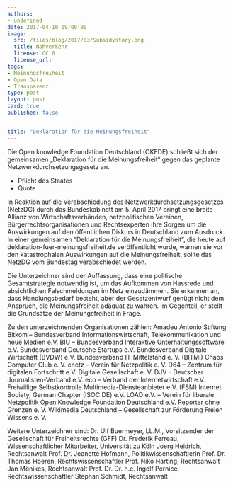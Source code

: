 ```yaml
---
authors:
- undefined
date: 2017-04-10 09:00:00
image:
  src: /files/blog/2017/03/Subsidystory.png
  title: Nahverkehr
  license: CC 0
  license_url:
tags:
- Meinungsfreiheit
- Open Data
- Transparenz
type: post
layout: post
card: true
published: false


title: "Deklaration für die Meinungsfreiheit"
---
```


Die Open knowledge Foundation Deutschland (OKFDE) schließt sich der gemeinsamen „Deklaration für die Meinungsfreiheit“ gegen das geplante Netzwerkdurchsetzungsgesetz an. 


- Pflicht des Staates
- Quote

In Reaktion auf die Verabschiedung des Netzwerkdurchsetzungsgesetzes (NetzDG) durch das Bundeskabinett am 5. April 2017 bringt eine breite Allianz von Wirtschaftsverbänden, netzpolitischen Vereinen, Bürgerrechtsorganisationen und Rechtsexperten ihre Sorgen um die Auswirkungen auf den öffentlichen Diskurs in Deutschland zum Ausdruck. In einer gemeinsamen “Deklaration für die Meinungsfreiheit”, die heute auf deklaration-fuer-meinungsfreiheit.de veröffentlicht wurde, warnen sie vor den katastrophalen Auswirkungen auf die Meinungsfreiheit, sollte das NetzDG vom Bundestag verabschiedet werden.

Die Unterzeichner sind der Auffassung, dass eine politische Gesamtstrategie notwendig ist, um das Aufkommen von Hassrede und absichtlichen Falschmeldungen im Netz einzudämmen. Sie erkennen an, dass Handlungsbedarf besteht, aber der Gesetzentwurf genügt nicht dem Anspruch, die Meinungsfreiheit adäquat zu wahren. Im Gegenteil, er stellt die Grundsätze der Meinungsfreiheit in Frage.

Zu den unterzeichnenden Organisationen zählen:
Amadeu Antonio Stiftung
Bitkom – Bundesverband Informationswirtschaft, Telekommunikation und neue Medien e.V.
BIU – Bundesverband Interaktive Unterhaltungssoftware e.V.
Bundesverband Deutsche Startups e.V.
Bundesverband Digitale Wirtschaft (BVDW) e.V.
Bundesverband IT-Mittelstand e. V. (BITMi)
Chaos Computer Club e. V.
cnetz – Verein für Netzpolitik e. V.
D64 – Zentrum für digitalen Fortschritt e.V.
Digitale Gesellschaft e. V.
DJV – Deutscher Journalisten-Verband e.V.
eco – Verband der Internetwirtschaft e.V.
Freiwillige Selbstkontrolle Multimedia-Diensteanbieter e.V. (FSM)
Internet Society, German Chapter (ISOC.DE) e.V.
LOAD e.V. – Verein für liberale Netzpolitik
Open Knowledge Foundation Deutschland e.V.
Reporter ohne Grenzen e. V.
Wikimedia Deutschland – Gesellschaft zur Förderung Freien Wissens e. V.

Weitere Unterzeichner sind:
Dr. Ulf Buermeyer, LL.M., Vorsitzender der Gesellschaft für Freiheitsrechte (GFF)
Dr. Frederik Ferreau, Wissenschaftlicher Mitarbeiter, Universität zu Köln
Joerg Heidrich, Rechtsanwalt
Prof. Dr. Jeanette Hofmann, Politikwissenschaftlerin
Prof. Dr. Thomas Hoeren, Rechtswissenschaftler
Prof. Niko Härting, Rechtsanwalt
Jan Mönikes, Rechtsanwalt
Prof. Dr. Dr. h.c. Ingolf Pernice, Rechtswissenschaftler
Stephan Schmidt, Rechtsanwalt

